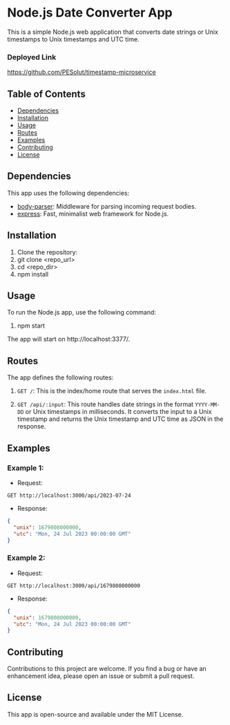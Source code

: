 # Node.js Date Converter App

This is a simple Node.js web application that converts date strings or Unix timestamps to Unix timestamps and UTC time.

### Deployed Link
https://github.com/PESolut/timestamp-microservice


## Table of Contents
- [Dependencies](#dependencies)
- [Installation](#installation)
- [Usage](#usage)
- [Routes](#routes)
- [Examples](#examples)
- [Contributing](#contributing)
- [License](#license)

## Dependencies

This app uses the following dependencies:

- [body-parser](https://www.npmjs.com/package/body-parser): Middleware for parsing incoming request bodies.
- [express](https://expressjs.com/): Fast, minimalist web framework for Node.js.

## Installation

1. Clone the repository:
2. git clone <repo_url>
3. cd <repo_dir>
4. npm install

## Usage

To run the Node.js app, use the following command:

1. npm start

The app will start on http://localhost:3377/.

## Routes

The app defines the following routes:

1. `GET /`: This is the index/home route that serves the `index.html` file.

2. `GET /api/:input`: This route handles date strings in the format `YYYY-MM-DD` or Unix timestamps in milliseconds. It converts the input to a Unix timestamp and returns the Unix timestamp and UTC time as JSON in the response.

## Examples

### Example 1:

- Request:

```
GET http://localhost:3000/api/2023-07-24
```

- Response:

```json
{
  "unix": 1679808000000,
  "utc": "Mon, 24 Jul 2023 00:00:00 GMT"
}
```

### Example 2:

- Request:

```
GET http://localhost:3000/api/1679808000000
```

- Response:

```json
{
  "unix": 1679808000000,
  "utc": "Mon, 24 Jul 2023 00:00:00 GMT"
}
```

## Contributing
Contributions to this project are welcome. If you find a bug or have an enhancement idea, please open an issue or submit a pull request.

## License
This app is open-source and available under the MIT License.











